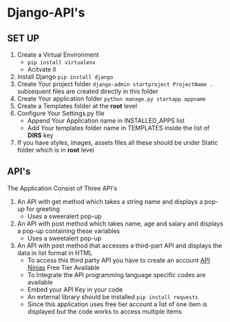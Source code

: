 # Django-API's
## SET UP
1. Create a Virtual Environment
    - `pip install virtualenv`
    - Acitvate it
2. Install Django `pip install django`
3. Create Your project folder `django-admin startproject ProjectName .` subsequent files are created directly in this folder
4. Create Your application folder `python manage.py startapp appname`
5. Create a Templates folder at the **root** level
6. Configure Your Settings.py file
    - Append Your Application name in INSTALLED_APPS list
    - Add Your templates folder name in TEMPLATES inside the list of **DIRS** key
7. If you have styles, images, assets files all these should be under Static folder which is in **root** level

## API's
The Application Consist of Three API's
1) An API with get method which takes a string name and displays a pop-up for greeting
    - Uses a sweeralert pop-up
2) An API with post method which takes name, age and salary and displays a pop-up containing these variables
    - Uses a sweetalert pop-up
3) An API with post method that accesses a third-part API and displays the data in list format in HTML
   - To access this third party API you have to create an account [API Ninjas](https://api-ninjas.com/) Free Tier Available
   - To Integrate the API programming language specific codes are available
   - Embed your API Key in your code
   - An external library should be installed `pip install requests`
   - Since this application uses free tier account a list of one item is displayed but the code works to access multiple items

